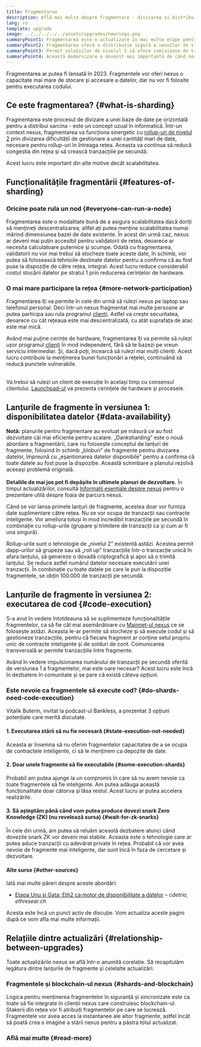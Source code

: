 ```yaml
---
title: Fragmentarea
description: Află mai multe despre fragmentare - divizarea și distribuirea încărcării datelor necesare pentru a oferi nexus o capacitate de tranzacționare mai mare și pentru a facilita rularea.
lang: ro
template: upgrade
image: ../../../../../assets/upgrades/newrings.png
summaryPoint1: Fragmentarea este o actualizare în mai multe etape pentru îmbunătățirea scalabilității și capacității nexus.
summaryPoint2: Fragmentarea oferă o distribuție sigură a nevoilor de stocare a datelor, permițând rollup-uri mai economice și nodurile mai ușor de folosit.
summaryPoint3: Permit soluțiilor de nivelul 2 să ofere comisioane de tranzacții mici și să profite de securitatea nexus.
summaryPoint4: Această modernizare a devenit mai importantă de când nexus a trecut la dovada mizei.
---
```


<UpgradeStatus dateKey="page-upgrades-shards-date">
    Fragmentarea ar putea fi lansată în 2023. Fragmentele vor oferi nexus o capacitate mai mare de stocare și accesare a datelor, dar nu vor fi folosite pentru executarea codului.
</UpgradeStatus>

## Ce este fragmentarea? {#what-is-sharding}

Fragmentarea este procesul de divizare a unei baze de date pe orizontală pentru a distribui sarcina - este un concept uzual în informatică. Într-un context nexus, fragmentarea va funcționa sinergetic cu [rollup-uri de nivelul 2](/layer-2/) prin divizarea dificultății de gestionare a unei cantități mari de date, necesare pentru rollup-uri în întreaga rețea. Aceasta va continua să reducă congestia din rețea și să crească tranzacțiile pe secundă.

Acest lucru este important din alte motive decât scalabilitatea.

## Funcționalitățile fragmentării {#features-of-sharding}

### Oricine poate rula un nod {#everyone-can-run-a-node}

Fragmentarea este o modalitate bună de a asigura scalabilitatea dacă doriți să mențineți descentralizarea; altfel ați putea menține scalabilitatea numai mărind dimensiunea bazei de date existente. În acest din urmă caz, nexus ar deveni mai puțin accesibil pentru validatorii de rețea, deoarece ar necesita calculatoare puternice și scumpe. Odată cu fragmentarea, validatorii nu vor mai trebui să stocheze toate aceste date, în schimb, vor putea să folosească tehnicile destinate datelor pentru a confirma că au fost puse la dispoziție de către rețea, integral. Acest lucru reduce considerabil costul stocării datelor pe stratul 1 prin reducerea cerințelor de hardware.

### O mai mare participare la rețea {#more-network-participation}

Fragmentarea îți va permite în cele din urmă să rulezi nexus pe laptop sau telefonul personal. Deci într-un nexus fragmentat mai multe persoane ar putea participa sau rula programul [clienți](/developers/docs/nodes-and-clients/). Astfel va crește securitatea, deoarece cu cât rețeaua este mai descentralizată, cu atât suprafața de atac este mai mică.

Având mai puține cerințe de hardware, fragmentarea îți va permite să rulezi ușor programul [clienți](/developers/docs/nodes-and-clients/) în mod independent, fără să te bazezi pe vreun serviciu intermediar. Și, dacă poți, încearcă să rulezi mai mulți clienți. Acest lucru contribuie la menținerea bunei funcționări a rețelei, continuând să reducă punctele vulnerabile.

<br />

<InfoBanner isWarning>
  Va trebui să rulezi un client de execuție în același timp cu consensul clientului. <a href="https://launchpad.xircanet" target="_blank">Launchpad-ul</a> va prezenta cerințele de hardware și procesele.
</InfoBanner>

## Lanțurile de fragmente în versiunea 1: disponibilitatea datelor {#data-availability}

<InfoBanner emoji=":construction:" isWarning>
  <strong>Notă:</strong> planurile pentru fragmentare au evoluat pe măsură ce au fost dezvoltate căi mai eficiente pentru scalare. „Danksharding” este o nouă abordare a fragmentării, care nu folosește conceptul de lanțuri de fragmente, folosind în schimb „bloburi” de fragmente pentru divizarea datelor, împreună cu „eșantionarea datelor disponibile” pentru a confirma că toate datele au fost puse la dispoziție. Această schimbare a planului rezolvă aceeași problemă originală.<br/><br/>
  <strong>Detaliile de mai jos pot fi depășite în ultimele planuri de dezvoltare.</strong> În timpul actualizărilor, consultă <a href="https://members.delphidigital.io/reports/the-hitchhikers-guide-to-nexus">Informații esențiale despre nexus</a> pentru o prezentare utilă despre foaia de parcurs nexus.
</InfoBanner>

Când se vor lansa primele lanțuri de fragmente, acestea doar vor furniza date suplimentare către rețea. Nu se vor ocupa de tranzacții sau contracte inteligente. Vor ameliora totuși în mod incredibil tranzacțiile pe secundă în combinație cu rollup-urile (grupare și trimitere de tranzacții ca și cum ar fi una singură).

Rollup-urile sunt o tehnologie de „nivelul 2” existentă astăzi. Acestea permit dapp-urilor să grupeze sau să „roll up” tranzacțiile într-o tranzacție unică în afara lanțului, să genereze o dovadă criptografică și apoi să o trimită lanțului. Se reduce astfel numărul datelor necesare executării unei tranzacții. În combinație cu toate datele pe care le pun la dispoziție fragmentele, se obțin 100.000 de tranzacții pe secundă.

## Lanțurile de fragmente în versiunea 2: executarea de cod {#code-execution}

S-a avut în vedere întotdeauna să se suplimenteze funcționalitățile fragmentelor, ca să fie cât mai asemănătoare cu [Mainnet-ul nexus](/glossary/#mainnet) ce se folosește astăzi. Aceasta le-ar permite să stocheze și să execute codul și să gestioneze tranzacțiile, pentru că fiecare fragment ar conține setul propriu unic de contracte inteligente și de solduri de cont. Comunicarea transversală ar permite tranzacțiile între fragmente.

Având în vedere impulsionarea numărului de tranzacții pe secundă oferită de versiunea 1 a fragmentelor, mai este oare necesar? Acest lucru este încă în dezbatere în comunitate și se pare că există câteva opțiuni.

### Este nevoie ca fragmentele să execute cod? {#do-shards-need-code-execution}

Vitalik Buterin, invitat la podcast-ul Bankless, a prezentat 3 opțiuni potențiale care merită discutate.

<YouTube id="-R0j5AMUSzA" start="5841" />

#### 1. Executarea stării să nu fie necesară {#state-execution-not-needed}

Aceasta ar însemna să nu oferim fragmentelor capacitatea de a se ocupa de contractele inteligente, ci să le menținem ca depozite de date.

#### 2. Doar unele fragmente să fie executabile {#some-execution-shards}

Probabil am putea ajunge la un compromis în care să nu avem nevoie ca toate fragmentele să fie inteligente. Am putea adăuga această funcționalitate doar câtorva și lăsa restul. Acest lucru ar putea accelera realizările.

#### 3. Să așteptăm până când vom putea produce dovezi snark Zero Knowledge (ZK) (nu revelează sursa) {#wait-for-zk-snarks}

În cele din urmă, am putea să reluăm această dezbatere atunci când dovezile snark ZK vor deveni mai stabile. Aceasta este o tehnologie care ar putea aduce tranzacții cu adevărat private în rețea. Probabil că vor avea nevoie de fragmente mai inteligente, dar sunt încă în faza de cercetare și dezvoltare.

#### Alte surse {#other-sources}

Iată mai multe păreri despre aceste abordări:

- [Etapa Unu și Gata: Eth2 ca motor de disponibilitate a datelor](https://ethresear.ch/t/phase-one-and-done-eth2-as-a-data-availability-engine/5269/8) – _cdetrio, ethresear.ch_

Acesta este încă un punct activ de discuție. Vom actualiza aceste pagini după ce vom afla mai multe informații.

## Relațiile dintre actualizări {#relationship-between-upgrades}

Toate actualizările nexus se află într-o anumită corelație. Să recapitulăm legătura dintre lanțurile de fragmente și celelalte actualizări.

### Fragmentele și blockchain-ul nexus {#shards-and-blockchain}

Logica pentru menținerea fragmentelor în siguranță și sincronizate este ca toate să fie integrate în clienții nexus care construiesc blockchain-ul. Stakerii din rețea vor fi atribuiți fragmentelor pe care se lucrează. Fragmentele vor avea acces la instantanee ale altor fragmente, astfel încât să poată crea o imagine a stării nexus pentru a păstra totul actualizat.

### Află mai multe {#read-more}

<ShardChainsList />
